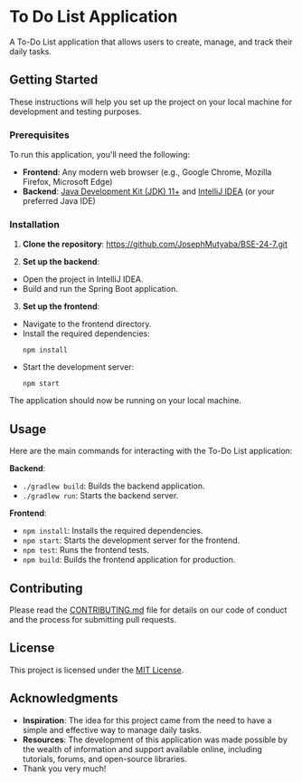 # To Do List Application

A To-Do List application that allows users to create, manage, and track their daily tasks.

## Getting Started

These instructions will help you set up the project on your local machine for development and testing purposes.

### Prerequisites

To run this application, you'll need the following:

- **Frontend**: Any modern web browser (e.g., Google Chrome, Mozilla Firefox, Microsoft Edge)
- **Backend**: [Java Development Kit (JDK) 11+](https://www.oracle.com/java/technologies/javase-jdk11-downloads.html) and [IntelliJ IDEA](https://www.jetbrains.com/idea/) (or your preferred Java IDE)

### Installation

1. **Clone the repository**:
https://github.com/JosephMutyaba/BSE-24-7.git

2. **Set up the backend**:
- Open the project in IntelliJ IDEA.
- Build and run the Spring Boot application.

3. **Set up the frontend**:
- Navigate to the frontend directory.
- Install the required dependencies:
  ```
  npm install
  ```
- Start the development server:
  ```
  npm start
  ```

The application should now be running on your local machine.

## Usage

Here are the main commands for interacting with the To-Do List application:

**Backend**:
- `./gradlew build`: Builds the backend application.
- `./gradlew run`: Starts the backend server.

**Frontend**:
- `npm install`: Installs the required dependencies.
- `npm start`: Starts the development server for the frontend.
- `npm test`: Runs the frontend tests.
- `npm build`: Builds the frontend application for production.

## Contributing

Please read the [CONTRIBUTING.md](CONTRIBUTING.md) file for details on our code of conduct and the process for submitting pull requests.

## License

This project is licensed under the [MIT License](LICENSE.md).

## Acknowledgments

- **Inspiration**: The idea for this project came from the need to have a simple and effective way to manage daily tasks.
- **Resources**: The development of this application was made possible by the wealth of information and support available online, including tutorials, forums, and open-source libraries.
- Thank you very much!
